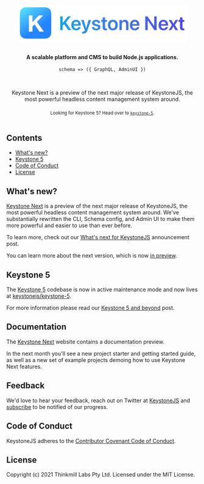 <div align="center">
  <img src="assets/readme-header-next.png" width="445">
  <br><br>
  <p><b>A scalable platform and CMS to build Node.js applications.</b></p>
  <p><code>schema => ({ GraphQL, AdminUI })</code></p>
  <br>
  <p>Keystone Next is a preview of the next major release of KeystoneJS, the most powerful headless content management system around.</p>
  <sub>Looking for Keystone 5? Head over to <a href="https://github.com/keystonejs/keystone-5"><code>keystone-5</code></a>.</sub>
  <br>
</div>
<br>

<!-- ![CI](https://github.com/keystonejs/keystone/workflows/CI/badge.svg) -->

<!-- [![slack](https://keystone-community.now.sh//badge.svg)](https://keystone-community.now.sh/) -->

<!-- [![Supported by Thinkmill](https://thinkmill.github.io/badge/heart.svg)](http://thinkmill.com.au/?utm_source=github&utm_medium=badge&utm_campaign=react-select) -->

## Contents

- [What's new?](#whats-new)
- [Keystone 5](#keystone-5)
- [Code of Conduct](#code-of-conduct)
- [License](#license)

## What's new?

[Keystone Next](http://next.keystonejs.com) is a preview of the next major release of KeystoneJS, the most powerful headless content management system around. We've substantially rewritten the CLI, Schema config, and Admin UI to make them more powerful and easier to use than ever before.

To learn more, check out our [What's next for KeystoneJS](https://github.com/keystonejs/keystone/issues/4962) announcement post.

You can learn more about the next version, which is now [in preview](https://next.keystonejs.com/roadmap).

## Keystone 5

The [Keystone 5](https://github.com/keystonejs/keystone-5) codebase is now in active maintenance mode and now lives at [keystonejs/keystone-5](https://github.com/keystonejs/keystone-5).

For more information please read our [Keystone 5 and beyond](https://github.com/keystonejs/keystone-5/issues/21) post.

<!-- ## Getting Started -->

<!-- TBC -->

## Documentation

The [Keystone Next](https://next.keystonejs.com/whats-new) website contains a documentation preview.

In the next month you'll see a new project starter and getting started guide, as well as a new set of example projects demoing how to use Keystone Next features.

## Feedback

We'd love to hear your feedback, reach out on Twitter at [KeystoneJS](https://twitter.com/keystonejs) and [subscribe](https://next.keystonejs.com/roadmap#project-status) to be notified of our progress.

<!-- ## Version control -->

<!-- TBC -->

<!-- ## Contributing -->

<!-- TBC -->

<!-- ### Demo Projects -->

<!-- TBC -->

<!-- ### Development Practices -->

<!-- TBC -->

<!-- ### Setup -->

<!-- TBC -->

<!-- ### Testing -->

<!-- TBC -->

<!-- ### Unit Tests -->

<!-- TBC -->

<!-- ### End-to-End Tests -->

<!-- TBC -->

## Code of Conduct

KeystoneJS adheres to the [Contributor Covenant Code of Conduct](/code-of-conduct.md).

## License

Copyright (c) 2021 Thinkmill Labs Pty Ltd. Licensed under the MIT License.
